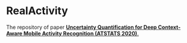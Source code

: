 # RealActivity

The repository of paper **<u>Uncertainty Quantification for Deep Context-Aware Mobile Activity Recognition (ATSTATS 2020)<u>**. 


